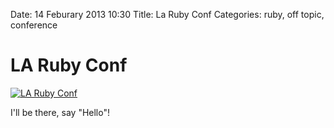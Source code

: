 Date: 14 Feburary 2013 10:30
Title: La Ruby Conf
Categories: ruby, off topic, conference

# LA Ruby Conf

[![LA Ruby Conf](http://larubyconf.com/assets/larubyconf-logo.png)](http://www.larubyconf.com/)

I'll be there, say "Hello"!
